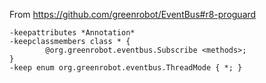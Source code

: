From https://github.com/greenrobot/EventBus#r8-proguard

	-keepattributes *Annotation*
	-keepclassmembers class * {
			@org.greenrobot.eventbus.Subscribe <methods>;
	}
	-keep enum org.greenrobot.eventbus.ThreadMode { *; }
	 
